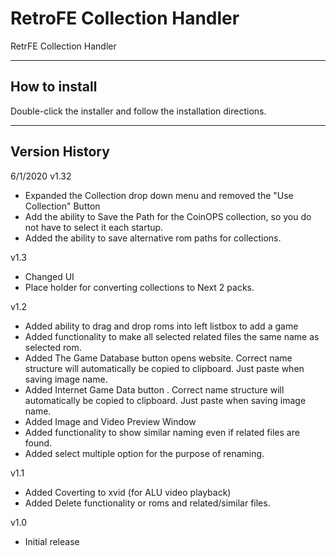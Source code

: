 # RetroFE Collection Handler
 RetrFE Collection Handler

-------------------------------------------
How to install
-------------------------------------------
Double-click the installer and follow the installation directions.

-------------------------------------------
Version History
-------------------------------------------

6/1/2020
v1.32
 - Expanded the Collection drop down menu and removed the "Use Collection" Button
 - Add the ability to Save the Path for the CoinOPS collection, so you do not have to select it each startup.
 - Added the ability to save alternative rom paths for collections.


v1.3
 - Changed UI
 - Place holder for converting collections to Next 2 packs.
 
v1.2
 - Added ability to drag and drop roms into left listbox to add a game
 - Added functionality to make all selected related files the same name as selected rom.
 - Added The Game Database button opens website. Correct name structure will automatically be copied to clipboard. Just paste when saving image name.
 - Added Internet Game Data button . Correct name structure will automatically be copied to clipboard. Just paste when saving image name.
 - Added Image and Video Preview Window
 - Added functionality to show similar naming even if related files are found.
 - Added select multiple option for the purpose of renaming.

v1.1
 - Added Coverting to xvid (for ALU video playback)
 - Added Delete functionality or roms and related/similar files.

v1.0
 - Initial release